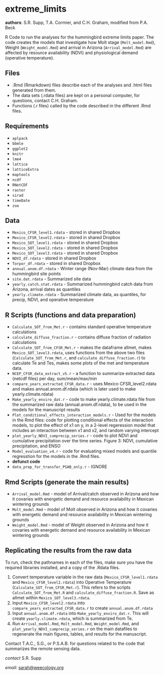 extreme_limits
==============

**authors**: S.R. Supp, T.A. Cormier, and C.H. Graham, modified from P.A. Beck


R Code to run the analyses for the hummingbird extreme limits paper. 
The code creates the models that investigate how Molt stage (`Molt_model.Rmd`), Weight (`Weight_model.Rmd`) and 
arrival in Arizona (`Arrival_model.Rmd`) are affected by resource availability (NDVI) and physiological demand 
(operative temperature).

Files
-------
  * .Rmd (Rmarkdown) files describe each of the analyses and .html files generated from them. 
  * The data sets (.rdata files) are kept on a personal computer, for questions, contact C.H. Graham. 
  * Functions (.r files) called by the code described in the different .Rmd files.

Requirements
-------------
 * `aplpack`
 * `bbmle`
 * `ggplot2`
 * `knitr`
 * `lme4`
 * `lattice`
 * `latticeExtra`
 * `maptools`
 * `ncdf`
 * `RNetCDF`
 * `raster`
 * `sirad`
 * `timeDate`
 * `zoo`

Data
-----
 * `Mexico_CFSR_level1.rdata` - stored in shared Dropbox
 * `Mexico_CFSR_level2.rdata` - stored in shared Dropbox 
 * `Mexico_SOT_level1.rdata` - stored in shared Dropbox 
 * `Mexico_SOT_level2.rdata` - stored in shared Dropbox
 * `Mexico_SOT_level3.rdata` - stored in shared Dropbox
 * `NDVI_df.rdata` - stored in shared Dropbox 
 * `Torpor_df.rdata` - stored in shared Dropbox
 * `annual.anom.df.rdata` - Winter range (Nov-Mar) climate data from the hummingbird site points
 * `site.dat.rdata` - Summarized site data
 * `yearly.catch.stat.rdata` - Summarized hummingbird catch data from Arizona, arrival dates as quantiles
 * `yearly.climate.rdata` - Summarized climate data, as quantiles, for precip, NDVI, and operative temperature

R Scripts (functions and data preparation)
------------
 * `Calculate_SOT_from_Met.r` - contains standard operative temperature calculations 
 * `calculate_diffuse_fraction.r` - contains diffuse fraction of radiation calculations
 * `Calculate_SOT_from_CFSR_Met.r` - makes the dataframe allmet, makes `Mexico_SOT_level3.rdata`, uses functions from the above two files (`Calculate_SOT_from_Met.r`, and `calculate_diffuse_fraction.r`) to calculate Te and Tes, makes some plots of the met and temperature data.
 * `NCEP_CFSR_data_extract_v5.r` - a function to summarize extracted data (netcdf files) per day, sum/mean/max/min
 * `compare_years_extracted_CFSR_data.r` - uses Mexico CFSR_level2.rdata and makes annual.anom.df.rdata (which is later used to make yearly.climate.rdata)
 * `Make_yearly_enviro_dat.r` - code to make yearly.climate.rdata file from the summarized raw data (annual.anom.df.rdata), to be used in the models for the manuscript results
 * `Plot_conditional_effects_interaction_models.r` - Used for the models in the Rmd files: code for plotting conditional effects of the interaction models, to plot the effect of x1 on y, in  a 2-level regeression model that includes an interaction between x1 and x2, and random varying intercept
 * `plot_yearly_NDVI_cumprecip_series.r` - code to plot NDVI and cumulative precipitation over the time series. Figure 3: NDVI, cumulative precipitation, and ENSO
 * `Model_evaluation_v4.r` - code for evaluating mixed models and quantile regresstion for the models in the .Rmd files.
 * __defunct code__
 * `data_prep_for_transfer_PSAB_only.r` - IGNORE


Rmd Scripts (generate the main results)
------------
 * `Arrival_model.Rmd` - model of Arrival/catch observed in Arizona and how it covaries with energetic demand and resource availability in Mexican wintering grounds
 * `Molt_model.Rmd` - model of Molt observed in Arizona and how it covaries with energetic demand and resource availability in Mexican wintering grounds
 * `Weight_model.Rmd` - model of Weight observed in Arizona and how it covaries with energetic demand and resource availability in Mexican wintering grounds
 

Replicating the results from the raw data
---------------------------
To run, check the pathnames in each of the files, make sure you have the required libraries installed, and a copy of the .Rdata files.
 1. Convert temperature variable in the raw data (`Mexico_CFSR_level1.rdata` and `Mexico_CFSR_level2.rdata`) into Operative Temperature (`Calculate_SOT_from_CFSR_Met.r`). This refers to the scripts `Calculate_SOT_from_Met.R` and `calculate_diffuse_fraction.R`. Save as allmet within `Mexico_SOT_level3.rdata`.
 2. Input `Mexico_CFSR_level2.rdata` into `compare_years_extracted_CFSR_data.r` to create `annual.anom.df.rdata`
 3. Input `annual.anom.df.rdata` into `Make_yearly_enviro_dat.r`. This will create `yearly.climate.rdata`, which is summarized from Te.
 4. Run `Arrival_model.Rmd`, `Molt_model.Rmd`, `Weight_model.Rmd`, and `plot_yearly_NDVI_cumprecip_series.r` on the main datafiles to regenerate the main figures, tables, and results for the manuscript.

Contact T.A.C., S.G., or P.S.A.B. for questions related to the code that summarizes the remote sensing data.

*contact* S.R. Supp

*email*: sarah@weecology.org
